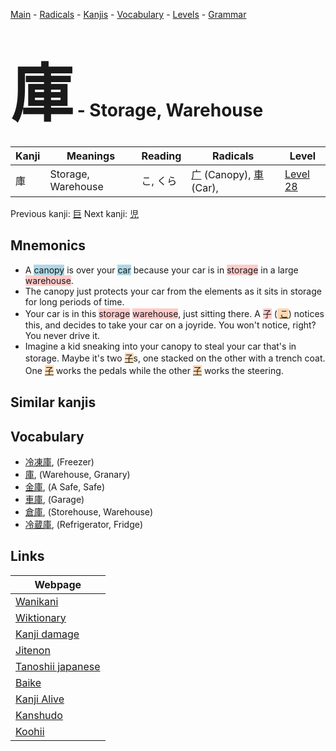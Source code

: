 <style> bigfont {font-size: 100px}</style>
[Main](../README.md) -
[Radicals](../radicals.md) -
[Kanjis](../kanjis.md) -
[Vocabulary](../vocabulary.md) -
[Levels](../levels.md) -
[Grammar](../grammar.md)
# <bigfont> 庫</bigfont> - Storage, Warehouse 

| Kanji | Meanings | Reading | Radicals | Level |
| --- | --- | --- | --- | --- |
| 庫 | Storage, Warehouse | こ, くら | [广](../radicals/广.md) (Canopy), [車](../radicals/車.md) (Car),  | [Level 28](../levels/wk_level28.md) |

Previous kanji: [巨](巨.md) Next kanji: [児](児.md) 

## Mnemonics
 * A <span style="background-color:#ADD8E6"> canopy</span> is over your <span style="background-color:#ADD8E6"> car</span> because your car is in <span style="background-color:#ffcccb"> storage</span> in a large <span style="background-color:#ffcccb"> warehouse</span>.
* The canopy just protects your car from the elements as it sits in storage for long periods of time.
* Your car is in this <span style="background-color:#ffcccb"> storage</span> <span style="background-color:#ffcccb"> warehouse</span>, just sitting there. A <span style="background-color:#ffcccb"> 子</span> (<span style="background-color:#fed8b1"> [こ](https://jisho.org/search/こ)</span>) notices this, and decides to take your car on a joyride. You won't notice, right? You never drive it.
* Imagine a kid sneaking into your canopy to steal your car that's in storage. Maybe it's two <span style="background-color:#fed8b1"> [子](https://jisho.org/search/子)</span>s, one stacked on the other with a trench coat. One <span style="background-color:#fed8b1"> [子](https://jisho.org/search/子)</span> works the pedals while the other <span style="background-color:#fed8b1"> [子](https://jisho.org/search/子)</span> works the steering.


## Similar kanjis
 


## Vocabulary
 * [冷凍庫](../vocabulary/庫.md), (Freezer)
* [庫](../vocabulary/庫.md), (Warehouse, Granary)
* [金庫](../vocabulary/庫.md), (A Safe, Safe)
* [車庫](../vocabulary/庫.md), (Garage)
* [倉庫](../vocabulary/庫.md), (Storehouse, Warehouse)
* [冷蔵庫](../vocabulary/庫.md), (Refrigerator, Fridge)



## Links 

| Webpage |
| --- |
| [Wanikani          ](https://www.wanikani.com/kanji/庫) |
| [Wiktionary        ](https://en.wiktionary.org/wiki/庫) |
| [Kanji damage      ](http://www.kanjidamage.com/kanji/search?utf8=✓&q=庫) |
| [Jitenon           ](https://jitenon.com/kanji/庫) |
| [Tanoshii japanese ](https://www.tanoshiijapanese.com/dictionary/kanji.cfm?k=庫) |
| [Baike             ](https://baike.baidu.com/item/庫) |
| [Kanji Alive       ](https://app.kanjialive.com/庫) |
| [Kanshudo          ](https://www.kanshudo.com/searchmn?q=庫) |
| [Koohii            ](https://kanji.koohii.com/study/kanji/庫) |
